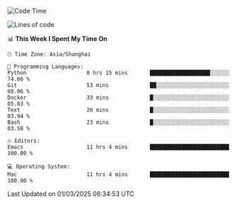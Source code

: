 <!--START_SECTION:waka-->
![Code Time](http://img.shields.io/badge/Code%20Time-2%2C554%20hrs%2042%20mins-blue)

![Lines of code](https://img.shields.io/badge/From%20Hello%20World%20I%27ve%20Written-335.2%20thousand%20lines%20of%20code-blue)

📊 **This Week I Spent My Time On** 

```text
🕑︎ Time Zone: Asia/Shanghai

💬 Programming Languages: 
Python                   8 hrs 15 mins       ███████████████████░░░░░░   74.66 % 
Git                      53 mins             ██░░░░░░░░░░░░░░░░░░░░░░░   08.06 % 
Docker                   33 mins             █░░░░░░░░░░░░░░░░░░░░░░░░   05.03 % 
Text                     26 mins             █░░░░░░░░░░░░░░░░░░░░░░░░   03.94 % 
Bash                     23 mins             █░░░░░░░░░░░░░░░░░░░░░░░░   03.58 % 

🔥 Editors: 
Emacs                    11 hrs 4 mins       █████████████████████████   100.00 % 

💻 Operating System: 
Mac                      11 hrs 4 mins       █████████████████████████   100.00 % 
```


 Last Updated on 01/03/2025 06:34:53 UTC
<!--END_SECTION:waka-->
